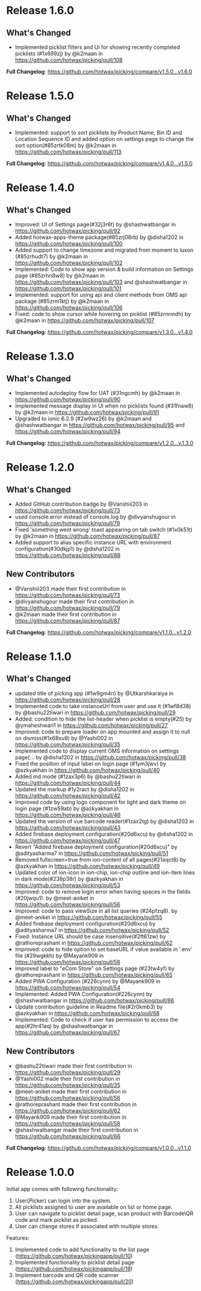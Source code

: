 # Release 1.6.0

## What's Changed
* Implemented picklist filters and UI for showing recently completed picklists (#1x699zj) by @k2maan in https://github.com/hotwax/picking/pull/108

**Full Changelog**: https://github.com/hotwax/picking/compare/v1.5.0...v1.6.0

# Release 1.5.0

## What's Changed
* Implemented: support to sort picklists by Product Name, Bin ID and Location Sequence ID and added option on settings page to change the sort option(#85zrtk08m) by @k2maan in https://github.com/hotwax/picking/pull/113


**Full Changelog**: https://github.com/hotwax/picking/compare/v1.4.0...v1.5.0

# Release 1.4.0

## What's Changed
* Improved: UI of Settings page(#32j3r6t) by @shashwatbangar in https://github.com/hotwax/picking/pull/92
* Added hotwax-apps-theme package(#85zrj08rb) by @disha1202 in https://github.com/hotwax/picking/pull/100
* Added support to change timezone and migrated from moment to luxon (#85zrhudt7) by @k2maan in https://github.com/hotwax/picking/pull/102
* Implemented: Code to show app version & build information on Settings page (#85zrhn8w8) by @k2maan in https://github.com/hotwax/picking/pull/103 and @shashwatbangar in https://github.com/hotwax/picking/pull/101
* Implemented: support for using api and client methods from OMS api package (#85zrm1ktj) by @k2maan in https://github.com/hotwax/picking/pull/106
* Fixed: code to show cursor while hovering on picklist (#85zrnrmdh) by @k2maan in https://github.com/hotwax/picking/pull/107


**Full Changelog**: https://github.com/hotwax/picking/compare/v1.3.0...v1.4.0

# Release 1.3.0

## What's Changed
* Implemented autodeploy flow for UAT (#31ngcmh) by @k2maan in https://github.com/hotwax/picking/pull/90
* Implemented message display in UI when no picklists found (#31fnaw8) by @k2maan in https://github.com/hotwax/picking/pull/91
* Upgraded to ionic 6.2.9 (#2w9wz26)  by @k2maan and @shashwatbangar in https://github.com/hotwax/picking/pull/95 and https://github.com/hotwax/picking/pull/94


**Full Changelog**: https://github.com/hotwax/picking/compare/v1.2.0...v.1.3.0

# Release 1.2.0
## What's Changed
* Added GitHub contribution badge by @Vanshiii203 in https://github.com/hotwax/picking/pull/73
* used console.error instead of console.log by @divyanshugour in https://github.com/hotwax/picking/pull/79
* Fixed 'something went wrong' toast appearing on tab switch (#1x0k51t) by @k2maan in https://github.com/hotwax/picking/pull/87
* Added support to alias specific instance URL with environment configuration(#30dkjp1) by @disha1202 in https://github.com/hotwax/picking/pull/88

## New Contributors
* @Vanshiii203 made their first contribution in https://github.com/hotwax/picking/pull/73
* @divyanshugour made their first contribution in https://github.com/hotwax/picking/pull/79
* @k2maan made their first contribution in https://github.com/hotwax/picking/pull/87

**Full Changelog**: https://github.com/hotwax/picking/compare/v1.1.0...v1.2.0

# Release 1.1.0

## What's Changed
* updated title of picking app (#1w9gm4n) by @Utkarshkaraiya in https://github.com/hotwax/picking/pull/28
* Implemented code to take instanceUrl from user and use it (#1wf8d38) by @bashu22tiwari in https://github.com/hotwax/picking/pull/29
* Added: condition to hide the list-header when picklist is empty(#25) by @ymaheshwari1 in https://github.com/hotwax/picking/pull/27
* Improved: code to prepare loader on app mounted and assign it to null on dismiss(#1x68xu9) by @Yashi002 in https://github.com/hotwax/picking/pull/35
* Implemented code to display current OMS information on settings page(… by @disha1202 in https://github.com/hotwax/picking/pull/38
* Fixed the position of input label on login page (#1ym3jwv) by @azkyakhan in https://github.com/hotwax/picking/pull/40
* Added md mode (#1zax3p6) by @bashu22tiwari in https://github.com/hotwax/picking/pull/44
* Updated the markup #1y2ract by @disha1202 in https://github.com/hotwax/picking/pull/42
* Improved code by using logo component for light and dark theme on login page (#1zw59ab) by @azkyakhan in https://github.com/hotwax/picking/pull/46
* Updated the version of vue barcode reader(#1zax2tg) by @disha1202 in https://github.com/hotwax/picking/pull/43
* Added firebase deployment configuration(#20d6xcu) by @disha1202 in https://github.com/hotwax/picking/pull/47
* Revert "Added firebase deployment configuration(#20d6xcu)" by @adityasharma7 in https://github.com/hotwax/picking/pull/51
* Removed fullscreen=true from ion-content of all pages(#21aqct8) by @azkyakhan in https://github.com/hotwax/picking/pull/49
* Updated color of ion-icon in ion-chip, ion-chip outline and ion-item lines in dark mode(#238p38r) by @azkyakhan in https://github.com/hotwax/picking/pull/53
* Improved: code to remove login error when having spaces in the fields (#20jwqu1). by @meet-aniket in https://github.com/hotwax/picking/pull/56
* Improved: code to pass viewSize in all list queries (#24pfzq8). by @meet-aniket in https://github.com/hotwax/picking/pull/55
* Added firebase deployment configuration(#20d6xcu) by @adityasharma7 in https://github.com/hotwax/picking/pull/52
* Fixed: Instance URL should be case insensitive(#2ft61zw) by @rathoreprashant in https://github.com/hotwax/picking/pull/62
* Improved: code to hide option to set baseURL if value available in '.env' file (#29wgkkh) by @Mayank909 in https://github.com/hotwax/picking/pull/58
* Improved label to "eCom Store" on Settings page (#23tw4yf) by @rathoreprashant in https://github.com/hotwax/picking/pull/65
* Added PWA Configuration (#226cynn) by @Mayank909 in https://github.com/hotwax/picking/pull/54
* Implemented: Added PWA Configuration(#226cynn) by @shashwatbangar in https://github.com/hotwax/picking/pull/66
* Update contribution guideline in Readme file(#2r0kmb3) by @azkyakhan in https://github.com/hotwax/picking/pull/68
* Implemented: Code to check if user has permission to access the app(#2hr41aq) by @shashwatbangar in https://github.com/hotwax/picking/pull/67

## New Contributors
* @bashu22tiwari made their first contribution in https://github.com/hotwax/picking/pull/29
* @Yashi002 made their first contribution in https://github.com/hotwax/picking/pull/35
* @meet-aniket made their first contribution in https://github.com/hotwax/picking/pull/56
* @rathoreprashant made their first contribution in https://github.com/hotwax/picking/pull/62
* @Mayank909 made their first contribution in https://github.com/hotwax/picking/pull/58
* @shashwatbangar made their first contribution in https://github.com/hotwax/picking/pull/66

**Full Changelog**: https://github.com/hotwax/picking/compare/v1.0.0...v1.1.0

# Release 1.0.0

Initial app comes with following functionality:
1. User(Picker) can login into the system.
2. All picklists assigned to user are available on list or home page.
3. User can navigate to picklist detail page, scan product with Barcode\QR code and mark picklist as picked.
4. User can change stores if associated with multiple stores.

Features:
1. Implemented code to add functionality to the list page (https://github.com/hotwax/pickingapp/pull/10)
2. Implemented functionality to picklist detail page (https://github.com/hotwax/pickingapp/pull/19)
3. Implement barcode and QR code scanner  (https://github.com/hotwax/pickingapp/pull/20)
